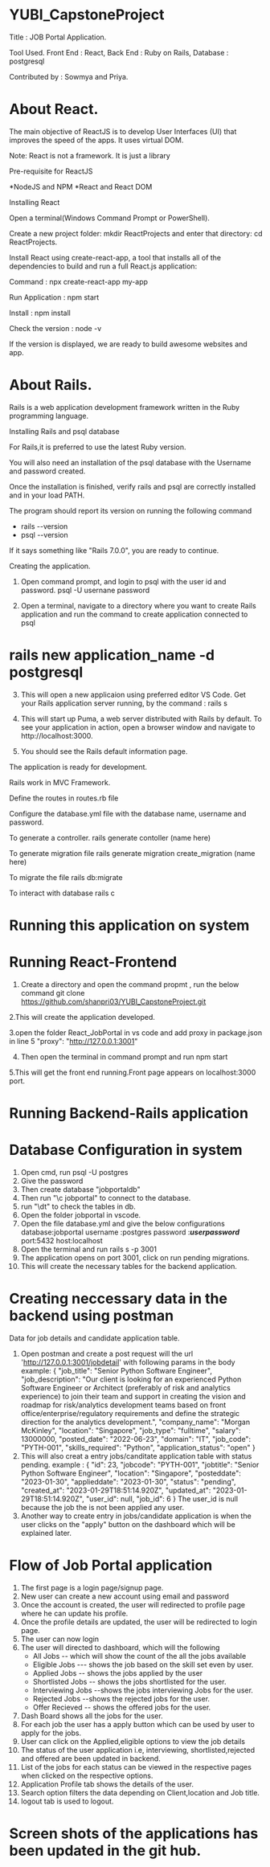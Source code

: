 # YUBI_CapstoneProject

Title : JOB Portal Application.

Tool Used.
   Front End : React, 
   Back End : Ruby on Rails, 
   Database : postgresql

Contributed by : Sowmya and Priya.

# About React.

The main objective of ReactJS is to develop User Interfaces (UI) that improves the speed of the apps. It uses virtual DOM.

Note: React is not a framework. It is just a library

Pre-requisite for ReactJS

*NodeJS and NPM
*React and React DOM
 
Installing React

Open a terminal(Windows Command Prompt or PowerShell).

Create a new project folder: mkdir ReactProjects and enter that directory: cd ReactProjects.

Install React using create-react-app, a tool that installs all of the dependencies to build and run a full React.js application:

 Command : npx create-react-app my-app
 
 Run Application : npm start
 
 Install : npm install 

 Check the version : node -v 
 
 If the version is displayed, we are ready to build awesome websites and app.

# About Rails.

Rails is a web application development framework written in the Ruby programming language.

Installing Rails and psql database

 For Rails,it is preferred to use the latest Ruby version. 
 
 You will also need an installation of the psql database with the Username and password created.
 
 Once the installation is finished, verify rails and psql are correctly installed and in your load PATH.
 
 The program should report its version on running the following command
 * rails --version
 * psql --version
 
 If it says something like "Rails 7.0.0", you are ready to continue.
 
 Creating the application.
 
1. Open command prompt, and login to psql with the user id and password.
   psql -U usernane
   password

2. Open a terminal, navigate to a directory where you want to create Rails application and run the command to create application connected to psql
  # rails new application_name -d postgresql
   
3. This will open a new applicaion using preferred editor VS Code. Get your Rails application server running, 
by the command : rails s

4. This will start up Puma, a web server distributed with Rails by default. To see your application in action, open a browser window and navigate to http://localhost:3000. 

5.   You should see the Rails default information page.

The application is ready for development.

Rails work in MVC Framework.

Define the routes in routes.rb file

Configure the database.yml file with the database name, username and password.

To generate a controller. 
   rails generate contoller (name here)
   
To generate migration file
   rails generate migration create_migration (name here)
   
To migrate the file
    rails db:migrate
    
To interact with database
    rails c

# Running this application on system

# Running React-Frontend

1. Create a directory and open the command propmt , run the below command
      git clone https://github.com/shanpri03/YUBI_CapstoneProject.git
      
2.This will create the application developed.

3.open the folder React_JobPortal in vs code and add proxy in package.json in line 5
       "proxy": "http://127.0.0.1:3001"
       
4. Then open the terminal in command prompt and run 
     npm start
     
5.This will get the front end running.Front page appears on localhost:3000 port.

# Running Backend-Rails application


# Database Configuration in system
1. Open cmd, run psql -U postgres
2. Give the password
3. Then create database "jobportaldb"
4. Then run "\c jobportal" to connect to the database.
5. run "\dt" to check the tables in db.
4. Open the folder jobportal in vscode.
5. Open the file database.yml and give the below configurations
   database:jobportal
   username :postgres
   password :***userpassword***
   port:5432
   host:localhost
6. Open the terminal and run rails s -p 3001
7. The application opens on port 3001, click on run pending migrations. 
8. This will create the necessary tables for the backend application.

# Creating neccessary data in the backend using postman
 Data for job details and candidate application table.
 1. Open postman and create a post request will the url 'http://127.0.0.1:3001/jobdetail' with following params in the body
      example:
          {
        "job_title": "Senior Python Software Engineer",
        "job_description": "Our client is looking for an experienced Python Software Engineer or Architect (preferably of risk and analytics experience) to join their           team and support in creating the vision and roadmap for risk/analytics development teams based on front office/enterprise/regulatory requirements and define           the strategic direction for the analytics development.",
        "company_name": "Morgan McKinley",
        "location": "Singapore",
        "job_type": "fulltime",
        "salary": 13000000,
        "posted_date": "2022-06-23",
        "domain": "IT",
        "job_code": "PYTH-001",
        "skills_required": "Python",
        "application_status": "open"
    }
2. This will also creat a entry jobs/canditate application table with status pending.
      example :
       {
        "id": 23,
        "jobcode": "PYTH-001",
        "jobtitle": "Senior Python Software Engineer",
        "location": "Singapore",
        "posteddate": "2023-01-30",
        "applieddate": "2023-01-30",
        "status": "pending",
        "created_at": "2023-01-29T18:51:14.920Z",
        "updated_at": "2023-01-29T18:51:14.920Z",
        "user_id": null,
        "job_id": 6
    }
  The user_id is null because the job the is not been applied any user.
3. Another way to create entry in jobs/candidate application is when the user clicks on the "apply" button on the dashboard which will be explained later.

# Flow of Job Portal application

1. The first page is a login page/signup page.
2. New user can create a new account using email and password
3. Once the account is created, the user will redirected to profile page where he can update his profile.
4. Once the profile details are updated, the user will be redirected to login page.
5. The user can now login
6. The user will directed to dashboard, which will the following
   * All Jobs -- which will show the count of the all the jobs available
   * Eligible Jobs --- shows the job based on the skill set even by user.
   * Applied Jobs -- shows the jobs applied by the user
   * Shortlisted Jobs -- shows the jobs shortlisted for the user.
   * Interviewing Jobs --shows the jobs interviewing Jobs for the user.
   * Rejected Jobs --shows the rejected jobs for the user.
   * Offer Recieved -- shows the offered jobs for the user.
7. Dash Board  shows all the jobs for the user.
8. For each job the user has a apply button which can be used by user to apply for the jobs.
9. User can click on the Applied,eligible options to view the job details
10. The status of the user application i.e, interviewing, shortlisted,rejected and offered are been updated in backend.
11. List of the jobs for each status can be viewed in the respective pages when clicked on the respective options.
12. Application Profile tab shows the details of the user.
13. Search option filters the data depending on Client,location and Job title.
14. logout tab is used to logout.

# Screen shots of the applications has been updated in the git hub.






  

